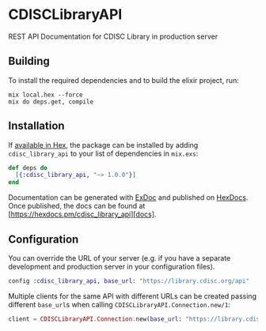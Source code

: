 # CDISCLibraryAPI

REST API Documentation for CDISC Library in production server

## Building

To install the required dependencies and to build the elixir project, run:

```console
mix local.hex --force
mix do deps.get, compile
```

## Installation

If [available in Hex][], the package can be installed by adding `cdisc_library_api` to
your list of dependencies in `mix.exs`:

```elixir
def deps do
  [{:cdisc_library_api, "~> 1.0.0"}]
end
```

Documentation can be generated with [ExDoc][] and published on [HexDocs][]. Once published, the docs can be found at
[https://hexdocs.pm/cdisc_library_api][docs].

## Configuration

You can override the URL of your server (e.g. if you have a separate development and production server in your
configuration files).

```elixir
config :cdisc_library_api, base_url: "https://library.cdisc.org/api"
```

Multiple clients for the same API with different URLs can be created passing different `base_url`s when calling
`CDISCLibraryAPI.Connection.new/1`:

```elixir
client = CDISCLibraryAPI.Connection.new(base_url: "https://library.cdisc.org/api")
```

[exdoc]: https://github.com/elixir-lang/ex_doc
[hexdocs]: https://hexdocs.pm
[available in hex]: https://hex.pm/docs/publish
[docs]: https://hexdocs.pm/cdisc_library_api
